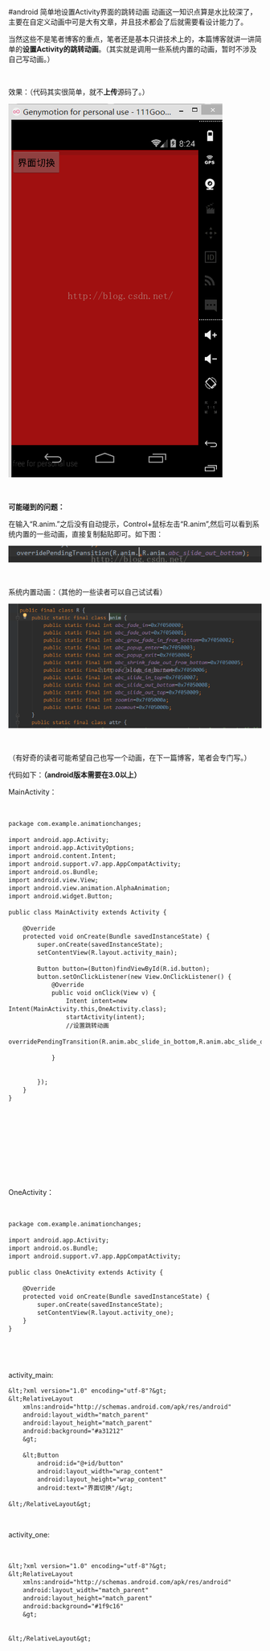 #android 简单地设置Activity界面的跳转动画
动画这一知识点算是水比较深了，主要在自定义动画中可是大有文章，并且技术都会了后就需要看设计能力了。

当然这些不是笔者博客的重点，笔者还是基本只讲技术上的，本篇博客就讲一讲简单的**设置Activity的跳转动画**。（其实就是调用一些系统内置的动画，暂时不涉及自己写动画。）

 

效果：（代码其实很简单，就不**上传**源码了。）

<img alt="" class="has" src="https://raw.githubusercontent.com/Double2hao/xujiajia_blog/main/img/16210040232230.png">

 

**可能碰到的问题：**

在输入“R.anim.”之后没有自动提示，Control+鼠标左击“R.anim”,然后可以看到系统内置的一些动画，直接复制黏贴即可。如下图：

<img alt="" class="has" src="https://raw.githubusercontent.com/Double2hao/xujiajia_blog/main/img/16210040233771.png">

 

系统内置动画：（其他的一些读者可以自己试试看）

<img alt="" class="has" src="https://raw.githubusercontent.com/Double2hao/xujiajia_blog/main/img/16210040234342.png">

 

（有好奇的读者可能希望自己也写一个动画，在下一篇博客，笔者会专门写。）

代码如下：**（android版本需要在3.0以上）**

MainActivity：

 

```
package com.example.animationchanges;

import android.app.Activity;
import android.app.ActivityOptions;
import android.content.Intent;
import android.support.v7.app.AppCompatActivity;
import android.os.Bundle;
import android.view.View;
import android.view.animation.AlphaAnimation;
import android.widget.Button;

public class MainActivity extends Activity {

    @Override
    protected void onCreate(Bundle savedInstanceState) {
        super.onCreate(savedInstanceState);
        setContentView(R.layout.activity_main);

        Button button=(Button)findViewById(R.id.button);
        button.setOnClickListener(new View.OnClickListener() {
            @Override
            public void onClick(View v) {
                Intent intent=new Intent(MainActivity.this,OneActivity.class);
                startActivity(intent);
                //设置跳转动画
                overridePendingTransition(R.anim.abc_slide_in_bottom,R.anim.abc_slide_out_bottom);

            }


        });
    }
}

```

 

 

 

 

 

OneActivity：

 

```
package com.example.animationchanges;

import android.app.Activity;
import android.os.Bundle;
import android.support.v7.app.AppCompatActivity;

public class OneActivity extends Activity {

    @Override
    protected void onCreate(Bundle savedInstanceState) {
        super.onCreate(savedInstanceState);
        setContentView(R.layout.activity_one);
    }
}

```

 

 

activity_main:

```
&lt;?xml version="1.0" encoding="utf-8"?&gt;
&lt;RelativeLayout
    xmlns:android="http://schemas.android.com/apk/res/android"
    android:layout_width="match_parent"
    android:layout_height="match_parent"
    android:background="#a31212"
    &gt;

    &lt;Button
        android:id="@+id/button"
        android:layout_width="wrap_content"
        android:layout_height="wrap_content"
        android:text="界面切换"/&gt;

&lt;/RelativeLayout&gt;

```

 

activity_one:

 

```
&lt;?xml version="1.0" encoding="utf-8"?&gt;
&lt;RelativeLayout
    xmlns:android="http://schemas.android.com/apk/res/android"
    android:layout_width="match_parent"
    android:layout_height="match_parent"
    android:background="#1f9c16"
    &gt;


&lt;/RelativeLayout&gt;

```

 

 

 

 

 

 

 

 